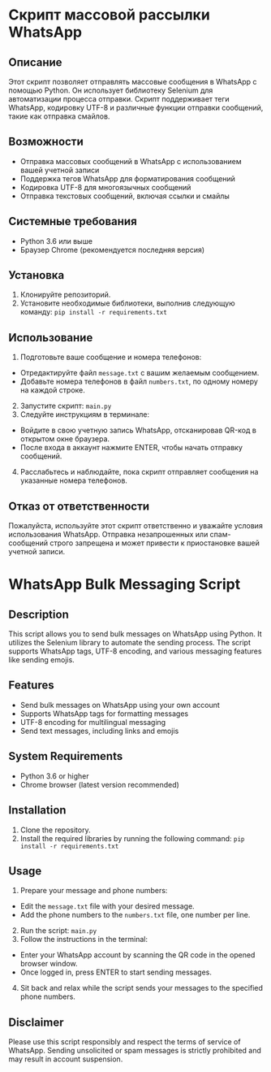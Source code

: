 # Скрипт массовой рассылки WhatsApp

## Описание
Этот скрипт позволяет отправлять массовые сообщения в WhatsApp с помощью Python. Он использует библиотеку Selenium для автоматизации процесса отправки. Скрипт поддерживает теги WhatsApp, кодировку UTF-8 и различные функции отправки сообщений, такие как отправка смайлов.

## Возможности
- Отправка массовых сообщений в WhatsApp с использованием вашей учетной записи
- Поддержка тегов WhatsApp для форматирования сообщений
- Кодировка UTF-8 для многоязычных сообщений
- Отправка текстовых сообщений, включая ссылки и смайлы

## Системные требования
- Python 3.6 или выше
- Браузер Chrome (рекомендуется последняя версия)

## Установка
1. Клонируйте репозиторий.
2. Установите необходимые библиотеки, выполнив следующую команду: `pip install -r requirements.txt`
## Использование
1. Подготовьте ваше сообщение и номера телефонов:
- Отредактируйте файл `message.txt` с вашим желаемым сообщением.
- Добавьте номера телефонов в файл `numbers.txt`, по одному номеру на каждой строке.
2. Запустите скрипт: `main.py`
3. Следуйте инструкциям в терминале:
- Войдите в свою учетную запись WhatsApp, отсканировав QR-код в открытом окне браузера.
- После входа в аккаунт нажмите ENTER, чтобы начать отправку сообщений.
4. Расслабьтесь и наблюдайте, пока скрипт отправляет сообщения на указанные номера телефонов.

## Отказ от ответственности
Пожалуйста, используйте этот скрипт ответственно и уважайте условия использования WhatsApp. Отправка незапрошенных или спам-сообщений строго запрещена и может привести к приостановке вашей учетной записи.

# WhatsApp Bulk Messaging Script

## Description
This script allows you to send bulk messages on WhatsApp using Python. It utilizes the Selenium library to automate the sending process. The script supports WhatsApp tags, UTF-8 encoding, and various messaging features like sending emojis.

## Features
- Send bulk messages on WhatsApp using your own account
- Supports WhatsApp tags for formatting messages
- UTF-8 encoding for multilingual messaging
- Send text messages, including links and emojis

## System Requirements
- Python 3.6 or higher
- Chrome browser (latest version recommended)

## Installation
1. Clone the repository.
2. Install the required libraries by running the following command: `pip install -r requirements.txt`

## Usage
1. Prepare your message and phone numbers:
- Edit the `message.txt` file with your desired message.
- Add the phone numbers to the `numbers.txt` file, one number per line.
2. Run the script: `main.py`
3. Follow the instructions in the terminal:
- Enter your WhatsApp account by scanning the QR code in the opened browser window.
- Once logged in, press ENTER to start sending messages.
4. Sit back and relax while the script sends your messages to the specified phone numbers.

## Disclaimer
Please use this script responsibly and respect the terms of service of WhatsApp. Sending unsolicited or spam messages is strictly prohibited and may result in account suspension.